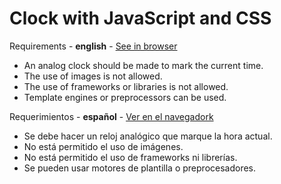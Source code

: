 # Clock with JavaScript and CSS

Requirements - **english** - [See in browser](https://ramsua.github.io/clock-with-js-and-css/)

- An analog clock should be made to mark the current time.
- The use of images is not allowed.
- The use of frameworks or libraries is not allowed.
- Template engines or preprocessors can be used.

Requerimientos - **español** - [Ver en el navegadork](https://ramsua.github.io/clock-with-js-and-css/)

- Se debe hacer un reloj analógico que marque la hora actual.
- No está permitido el uso de imágenes.
- No está permitido el uso de frameworks ni librerías.
- Se pueden usar motores de plantilla o preprocesadores.
